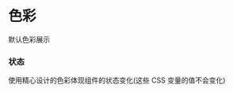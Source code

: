 # 色彩

默认色彩展示

<playground
  title="默认的"
  component="ex-colors-default"
  desc="你可以在任意处使用这些 CSS 变量。 (这些 CSS 变量的值会随着主题变化而改变)"
  :displayPreview="false"
/>

### 状态

使用精心设计的色彩体现组件的状态变化(这些 CSS 变量的值不会变化)

<playground
  title="成功"
  component="ex-colors-success"
  :displayPreview="false"
/>

<playground
  title="警告"
  component="ex-colors-warning"
  :displayPreview="false"
/>

<playground
  title="错误的"
  component="ex-colors-error"
  :displayPreview="false"
/>

<playground
  title="高亮"
  component="ex-colors-light"
  :displayPreview="false"
/>
